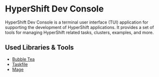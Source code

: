 # HyperShift Dev Console

HyperShift Dev Console is a terminal user interface (TUI) application for supporting the development of HyperShift applications. It provides a set of tools for managing HyperShift related tasks, clusters, examples, and more.

## Used Libraries & Tools

- [Bubble Tea](https://github.com/charmbracelet/bubbletea)
- [Taskfile](https://taskfile.dev)
- [Mage](https://magefile.org)
